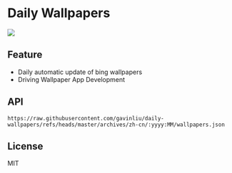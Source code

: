 # Daily Wallpapers
  
![](https://www.bing.com/th?id=OHR.BolozonViaduct_ZH-CN6408632524_UHD.jpg)

## Feature

- Daily automatic update of bing wallpapers
- Driving Wallpaper App Development

## API

```
https://raw.githubusercontent.com/gavinliu/daily-wallpapers/refs/heads/master/archives/zh-cn/:yyyy:MM/wallpapers.json
```

## License

MIT
  